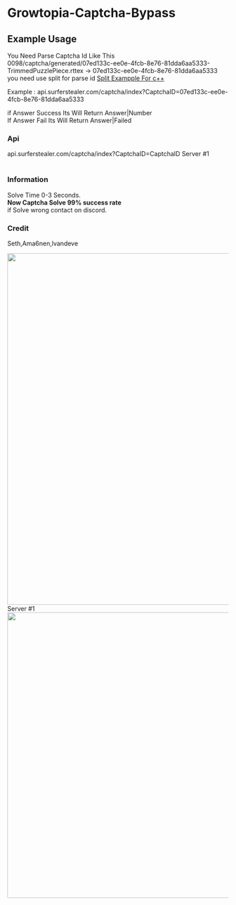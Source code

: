 # Growtopia-Captcha-Bypass

## Example Usage
You Need Parse Captcha Id Like This <br>
0098/captcha/generated/07ed133c-ee0e-4fcb-8e76-81dda6aa5333-TrimmedPuzzlePiece.rttex -> 07ed133c-ee0e-4fcb-8e76-81dda6aa5333<br>
you need use split for parse id
<a href="https://stackoverflow.com/questions/14265581/parse-split-a-string-in-c-using-string-delimiter-standard-c">Split Exampple For c++</a>

Example  : api.surferstealer.com/captcha/index?CaptchaID=07ed133c-ee0e-4fcb-8e76-81dda6aa5333

if Answer Success Its Will Return Answer|Number<br>
If Answer Fail Its Will Return Answer|Failed<br>

### Api
api.surferstealer.com/captcha/index?CaptchaID=CaptchaID Server #1 <br>
<br>
### Information
Solve Time 0-3 Seconds.<br>
<strong>Now Captcha Solve  99% success rate</strong><br>
if Solve wrong contact on discord.

### Credit
Seth,Ama6nen,lvandeve

 <img src="https://cdn.upload.systems/uploads/Jk0ObqyY.png" width="800" />
 Server #1
 <img src="https://cdn.upload.systems/uploads/Et2Vv2qs.gif" width="650" />
